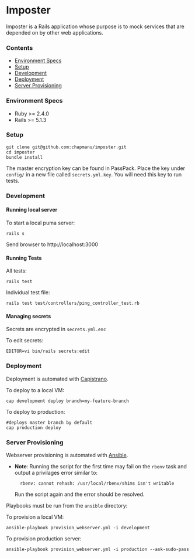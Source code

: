 # Imposter
Imposter is a Rails application whose purpose is to mock services that are depended on by other web applications.

### Contents
- [Environment Specs](#environment-specs)
- [Setup](#setup)
- [Development](#development)
- [Deployment](#deployment)
- [Server Provisioning](#server-provisioning)

### Environment Specs
- Ruby >= 2.4.0
- Rails >= 5.1.3

### Setup
    git clone git@github.com:chapmanu/imposter.git
    cd imposter
    bundle install

The master encryption key can be found in PassPack. Place the key under `config/` in a new file called `secrets.yml.key`. You will need this key to run tests.

### Development
#### Running local server
To start a local puma server:

    rails s
Send browser to http://localhost:3000

#### Running Tests
All tests:

    rails test

Individual test file:

    rails test test/controllers/ping_controller_test.rb

#### Managing secrets
Secrets are encrypted in `secrets.yml.enc`

To edit secrets:

    EDITOR=vi bin/rails secrets:edit

### Deployment
Deployment is automated with [Capistrano](https://github.com/capistrano/capistrano).

To deploy to a local VM:

    cap development deploy branch=my-feature-branch

To deploy to production:

    #deploys master branch by default
    cap production deploy

### Server Provisioning
Webserver provisioning is automated with [Ansible](https://www.ansible.com/).



- **Note**: Running the script for the first time may fail on the `rbenv` task and output a privilages error similar to:

        rbenv: cannot rehash: /usr/local/rbenv/shims isn't writable

    Run the script again and the error should be resolved.

Playbooks must be run from the `ansible` directory:

To provision a local VM:

    ansible-playbook provision_webserver.yml -i development

To provision production server:

    ansible-playbook provision_webserver.yml -i production --ask-sudo-pass

